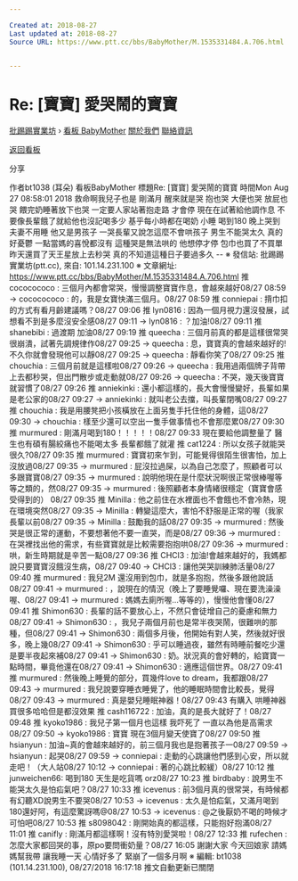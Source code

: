 ```yaml
---

Created at: 2018-08-27
Last updated at: 2018-08-27
Source URL: https://www.ptt.cc/bbs/BabyMother/M.1535331484.A.706.html


---
```


# Re: [寶寶] 愛哭鬧的寶寶


[批踢踢實業坊](https://www.ptt.cc/bbs/) › [看板 BabyMother](https://www.ptt.cc/bbs/BabyMother/index.html) [關於我們](https://www.ptt.cc/about.html) [聯絡資訊](https://www.ptt.cc/contact.html)

[返回看板](https://www.ptt.cc/bbs/BabyMother/index.html)

分享

作者bt1038 (耳朵)
看板BabyMother
標題Re: \[寶寶\] 愛哭鬧的寶寶
時間Mon Aug 27 08:58:01 2018
救命啊我兒子也是 剛滿月 醒來就是哭 抱也哭 大便也哭 放屁也哭 餵完奶睡著放下也哭 一定要人家站著抱走路 才會停 現在在試著給他調作息 不要像長輩餓了就給他也沒記喝多少 基乎每小時都在喝奶 小睡 喝到180 晚上哭到 夫妻不用睡 他又是男孩子 一哭長輩又說怎這麼不會哄孩子 男生不能哭太久 真的好憂鬱 一點當媽的喜悅都沒有 這種哭是無法哄的 他想停才停 包巾也買了不買單 昨天還買了天王星放上去秒哭 真的不知道這種日子要過多久 -- ※ 發信站: 批踢踢實業坊(ptt.cc), 來自: 101.14.231.100 ※ 文章網址: <https://www.ptt.cc/bbs/BabyMother/M.1535331484.A.706.html>
推 cococococo : 三個月內都會常哭，慢慢調整寶寶作息，會越來越好08/27 08:59
→ cococococo : 的，我是女寶快滿三個月。08/27 08:59
推 conniepai : 揹巾扣的方式有看月齡建議嗎？08/27 09:06
推 lyn0816 : 因為一個月視力還沒發展，試想看不到是多麼沒安全感08/27 09:11
→ lyn0816 : ？加油!08/27 09:11
推 shanebibi : 過渡期 加油08/27 09:19
推 queecha : 三個月前真的都是這樣很常哭很崩潰，試著先調規律作08/27 09:25
→ queecha : 息，寶寶真的會越來越好的!不久你就會發現他可以靜08/27 09:25
→ queecha : 靜看你笑了08/27 09:25
推 chouchia : 三個月前就是這樣啦08/27 09:26
→ queecha : 我用過兩個牌子背帶上去都秒哭，但出門散步或走動就08/27 09:26
→ queecha : 不哭，幾天後寶寶就習慣了08/27 09:26
推 anniekinki : 還小都這樣的，長大會慢慢變好，長輩如果是老公家的08/27 09:27
→ anniekinki : 就叫老公去擋，叫長輩閉嘴08/27 09:27
推 chouchia : 我是用腰凳把小孩橫放在上面另隻手托住他的身體，這08/27 09:30
→ chouchia : 樣至少還可以空出一隻手做事情也不會那麼累08/27 09:30
推 murmured : 剛滿月喝到180！！！！！08/27 09:33
現在要給他調整量了 醫生也有碩有腸絞痛也不能喝太多 長輩都餓了就灌
推 cat1224 : 所以女孩子就能哭很久?08/27 09:35
推 murmured : 寶寶初來乍到，可能覺得很陌生很害怕，加上沒放過08/27 09:35
→ murmured : 屁沒拉過屎，以為自己怎麼了，照顧者可以多跟寶寶08/27 09:35
→ murmured : 說明他現在是什麼狀況啊很正常很棒喔等等之類的，然08/27 09:35
→ murmured : 後照顧者本身情緒很穩定（寶寶會感受得到的） 08/27 09:35
推 Minilla : 他之前住在水裡面也不會餓也不會冷熱，現在環境突然08/27 09:35
→ Minilla : 轉變這麼大，害怕不舒服是正常的喔（我家長輩以前08/27 09:35
→ Minilla : 鼓勵我的話08/27 09:35
→ murmured : 然後哭是很正常的運動，不要想著他不要一直哭，而是08/27 09:36
→ murmured : 在哭裡找出他的需求，有些寶寶就是比較需要抱抱哄08/27 09:36
→ murmured : 哄，新生時期就是辛苦一點08/27 09:36
推 CHCl3 : 加油!會越來越好的，我媽都說只要寶寶沒餓沒生病，08/27 09:40
→ CHCl3 : 讓他哭哭訓練肺活量08/27 09:40
推 murmured : 我兒2M 還沒用到包巾，就是多抱抱，然後多跟他說話08/27 09:41
→ murmured : ，說現在的情況（晚上了要睡覺囉、現在要洗澡澡喔、08/27 09:41
→ murmured : 媽媽去廁所喔...等等的），慢慢他會懂08/27 09:41
推 Shimon630 : 長輩的話不要放心上，不然只會徒增自己的憂慮和無力08/27 09:41
→ Shimon630 : ，我兒子兩個月前也是常半夜哭鬧，很難哄的那種，但08/27 09:41
→ Shimon630 : 兩個多月後，他開始有對人笑，然後就好很多，晚上幾08/27 09:41
→ Shimon630 : 乎可以睡過夜，雖然有時睡前餐吃少還是要半夜起來補08/27 09:41
→ Shimon630 : 奶。狀況真的會好轉的，給寶寶一點時間，畢竟他還在08/27 09:41
→ Shimon630 : 適應這個世界。08/27 09:41
推 murmured : 然後晚上睡覺的部分，買幾件love to dream，我都跟08/27 09:43
→ murmured : 我兒說要穿睡衣睡覺了，他的睡眠時間會比較長，覺得08/27 09:43
→ murmured : 真是嬰兒睡眠神器！08/27 09:43
有購入 哄睡神器買很多哈哈但是都沒效果
推 cash116722 : 加油，真的是長大就好了！08/27 09:48
推 kyoko1986 : 我兒子第一個月也這樣 我吓死了 一直以為他是高需求 08/27 09:50
→ kyoko1986 : 寶寶 現在3個月變天使寶了08/27 09:50
推 hsianyun : 加油~真的會越來越好的，前三個月我也是抱著孩子一08/27 09:59
→ hsianyun : 起哭08/27 09:59
→ conniepai : 走動的心跳讓他們感到心安，所以就走吧！（大人站08/27 10:12
→ conniepai : 著的心跳比較緩）08/27 10:12
推 junweichen66: 喝到180 天生是吃貨嗎 orz08/27 10:23
推 birdbaby : 說男生不能哭太久是怕疝氣吧？08/27 10:33
推 icevenus : 前3個月真的很常哭，有時候都有幻聽XD說男生不要哭08/27 10:53
→ icevenus : 太久是怕疝氣，又滿月喝到180還好阿，有這麼驚訝嗎@08/27 10:53
→ icevenus : @之後厭奶不喝的時候才可怕吧08/27 10:53
推 s8098042 : 剛開始真的都這樣，只能抱好抱滿08/27 11:01
推 canifly : 剛滿月都這樣啊！沒有特別愛哭啦！08/27 12:33
推 rufechen : 怎麼大家都回哭的事，原po要問衝奶量？08/27 16:05
謝謝大家 今天回娘家 請媽媽幫我帶 讓我睡一天 心情好多了 緊崩了一個多月啊 ※ 編輯: bt1038 (101.14.231.100), 08/27/2018 16:17:18
推文自動更新已關閉

